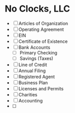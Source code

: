 # No Clocks, LLC

-   [ ] Articles of Organization
-   [ ] Operating Agreement
-   [ ] EIN
-   [ ] Certificate of Existence
-   [ ] Bank Accounts
    -   [ ] Primary Checking
    -   [ ] Savings (Taxes)
-   [ ] Line of Credit
-   [ ] Annual Filing
-   [ ] Registered Agent
-   [ ] Business Plan
-   [ ] Licenses and Permits
-   [ ] Charities
-   [ ] Accounting
-   [ ] 